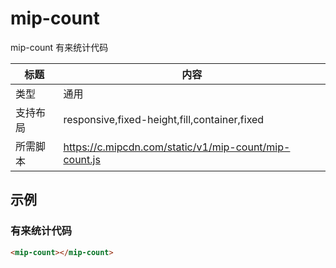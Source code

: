 ﻿# mip-count

mip-count 有来统计代码

标题|内容
----|----
类型|通用
支持布局|responsive,fixed-height,fill,container,fixed
所需脚本|https://c.mipcdn.com/static/v1/mip-count/mip-count.js

## 示例

### 有来统计代码
```html
<mip-count></mip-count>
```  



